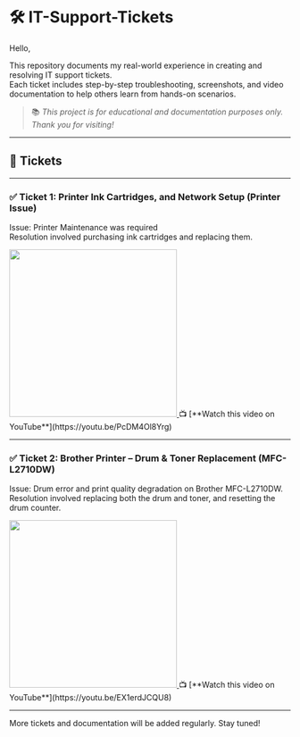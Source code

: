 # 🛠️ IT-Support-Tickets

Hello,

This repository documents my real-world experience in creating and resolving IT support tickets.  
Each ticket includes step-by-step troubleshooting, screenshots, and video documentation to help others learn from hands-on scenarios.

> 📚 *This project is for educational and documentation purposes only. Thank you for visiting!*

---

## 🎫 Tickets

---

### ✅ **Ticket 1: Printer Ink Cartridges, and Network Setup (Printer Issue)**

Issue: Printer Maintenance was required  
Resolution involved purchasing ink cartridges and replacing them.

<a href="https://youtu.be/PcDM4Ol8Yrg" target="_blank">
  <img src="https://img.youtube.com/vi/PcDM4Ol8Yrg/maxresdefault.jpg" width="300" />
</a>  
📺 [**Watch this video on YouTube**](https://youtu.be/PcDM4Ol8Yrg)

---

### ✅ **Ticket 2: Brother Printer – Drum & Toner Replacement (MFC-L2710DW)**

Issue: Drum error and print quality degradation on Brother MFC-L2710DW.  
Resolution involved replacing both the drum and toner, and resetting the drum counter.

<a href="https://youtu.be/EX1erdJCQU8" target="_blank">
  <img src="https://img.youtube.com/vi/EX1erdJCQU8/maxresdefault.jpg" width="300" />
</a>  
📺 [**Watch this video on YouTube**](https://youtu.be/EX1erdJCQU8)

---

More tickets and documentation will be added regularly. Stay tuned!


